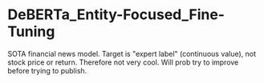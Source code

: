 # DeBERTa_Entity-Focused_Fine-Tuning

SOTA financial news model. Target is "expert label" (continuous value), not stock price or return. Therefore not very cool. Will prob try to improve before trying to publish.
